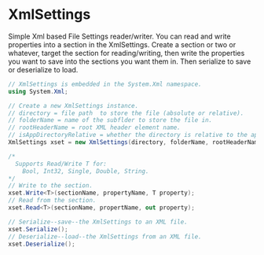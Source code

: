 # XmlSettings
Simple Xml based File Settings reader/writer. You can read and write properties into a section in the XmlSettings. Create a section or two or whatever, target the section for reading/writing, then write the properties you want to save into the sections you want them in. Then serialize to save or deserialize to load.

```C#
// XmlSettings is embedded in the System.Xml namespace.
using System.Xml;
```
```C#
// Create a new XmlSettings instance.
// directory = file path  to store the file (absolute or relative).
// folderName = name of the subflder to store the file in.
// rootHeaderName = root XML header element name.
// isAppDirectoryRelative = whether the directory is relative to the application directory.
XmlSettings xset = new XmlSettings(directory, folderName, rootHeaderName, isAppDirectoryRelative);

/*
  Supports Read/Write T for:
    Bool, Int32, Single, Double, String.
*/
// Write to the section.
xset.Write<T>(sectionName, propertyName, T property);
// Read from the section.
xset.Read<T>(sectionName, propertName, out property);

// Serialize--save--the XmlSettings to an XML file.
xset.Serialize();
// Deserialize--load--the XmlSettings from an XML file.
xset.Deserialize();
```

